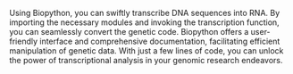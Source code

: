 Using Biopython, you can swiftly transcribe DNA sequences into RNA. By importing the necessary modules and invoking the transcription function, you can seamlessly convert the genetic code. Biopython offers a user-friendly interface and comprehensive documentation, facilitating efficient manipulation of genetic data. With just a few lines of code, you can unlock the power of transcriptional analysis in your genomic research endeavors.
